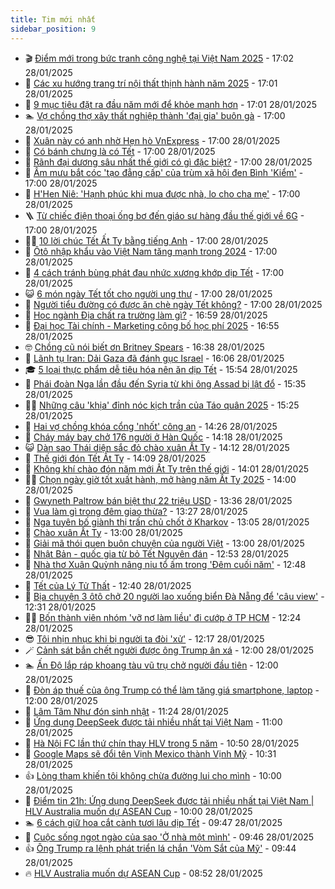 ```yaml
---
title: Tim mới nhất
sidebar_position: 9
---
```


<!-- vnexpress-tin-moi-nhat:START -->
- 🎬 [Điểm mới trong bức tranh công nghệ tại Việt Nam 2025](https://vnexpress.net/diem-moi-trong-buc-tranh-cong-nghe-tai-viet-nam-2025-4842554.html) - 17:02 28/01/2025
- 🐎 [​Các xu hướng trang trí nội thất thịnh hành năm 2025](https://vnexpress.net/cac-xu-huong-trang-tri-noi-that-thinh-hanh-nam-2025-4844079.html) - 17:01 28/01/2025
- 🦍 [9 mục tiêu đặt ra đầu năm mới để khỏe mạnh hơn](https://vnexpress.net/9-muc-tieu-dat-ra-dau-nam-moi-de-khoe-manh-hon-4838856.html) - 17:01 28/01/2025
- 🏊 [Vợ chồng thợ xây thất nghiệp thành &#39;đại gia&#39; buôn gà](https://vnexpress.net/vo-chong-tho-xay-that-nghiep-thanh-dai-gia-buon-ga-4843983.html) - 17:00 28/01/2025
- 🎊 [Xuân này có anh nhờ Hẹn hò VnExpress](https://vnexpress.net/xuan-nay-co-anh-nho-hen-ho-vnexpress-4843914.html) - 17:00 28/01/2025
- 🎃 [Có bánh chưng là có Tết](https://vnexpress.net/co-banh-chung-la-co-tet-4843877.html) - 17:00 28/01/2025
- 🧰 [Rãnh đại dương sâu nhất thế giới có gì đặc biệt?](https://vnexpress.net/ranh-dai-duong-sau-nhat-the-gioi-co-gi-dac-biet-4843711.html) - 17:00 28/01/2025
- 🔭 [Âm mưu bắt cóc &#39;tạo đẳng cấp&#39; của trùm xã hội đen Bình &#39;Kiểm&#39;](https://vnexpress.net/ke-hoach-bat-coc-tao-dang-cap-cua-trum-xa-hoi-den-binh-kiem-4842782.html) - 17:00 28/01/2025
- 🫶 [H&#39;Hen Niê: &#39;Hạnh phúc khi mua được nhà, lo cho cha mẹ&#39;](https://vnexpress.net/h-hen-nie-hanh-phuc-khi-mua-duoc-nha-lo-cho-cha-me-4842548.html) - 17:00 28/01/2025
- 🪜 [Từ chiếc điện thoại ống bơ đến giáo sư hàng đầu thế giới về 6G](https://vnexpress.net/tu-chiec-dien-thoai-ong-bo-den-giao-su-hang-dau-the-gioi-ve-6g-4840979.html) - 17:00 28/01/2025
- 👨‍🏫 [10 lời chúc Tết Ất Tỵ bằng tiếng Anh](https://vnexpress.net/10-loi-chuc-tet-at-ty-bang-tieng-anh-4844066.html) - 17:00 28/01/2025
- 🎊 [Ôtô nhập khẩu vào Việt Nam tăng mạnh trong 2024](https://vnexpress.net/oto-nhap-khau-vao-viet-nam-tang-manh-trong-2024-4844012.html) - 17:00 28/01/2025
- 🎊 [4 cách tránh bùng phát đau nhức xương khớp dịp Tết](https://vnexpress.net/4-cach-tranh-bung-phat-dau-nhuc-xuong-khop-dip-tet-4843478.html) - 17:00 28/01/2025
- 😺 [6 món ngày Tết tốt cho người ung thư](https://vnexpress.net/6-mon-ngay-tet-tot-cho-nguoi-ung-thu-4843353.html) - 17:00 28/01/2025
- 🐘 [Người tiểu đường có được ăn chè ngày Tết không?](https://vnexpress.net/nguoi-tieu-duong-co-duoc-an-che-ngay-tet-khong-4843061.html) - 17:00 28/01/2025
- 🌁 [Học ngành Địa chất ra trường làm gì?](https://vnexpress.net/hoc-nganh-dia-chat-ra-truong-lam-gi-4843549.html) - 16:59 28/01/2025
- 🐲 [Đại học Tài chính - Marketing công bố học phí 2025](https://vnexpress.net/hoc-phi-dai-hoc-tai-chinh-marketing-nam-2025-4844081.html) - 16:55 28/01/2025
- 🤓 [Chồng cũ nói biết ơn Britney Spears](https://vnexpress.net/chong-cu-noi-biet-on-britney-spears-4844019.html) - 16:38 28/01/2025
- 💪 [Lãnh tụ Iran: Dải Gaza đã đánh gục Israel](https://vnexpress.net/lanh-tu-iran-dai-gaza-da-danh-guc-israel-4844062.html) - 16:06 28/01/2025
- 🎓 [5 loại thực phẩm dễ tiêu hóa nên ăn dịp Tết](https://vnexpress.net/5-loai-thuc-pham-de-tieu-hoa-nen-an-dip-tet-4843880.html) - 15:54 28/01/2025
- 🫣 [Phái đoàn Nga lần đầu đến Syria từ khi ông Assad bị lật đổ](https://vnexpress.net/phai-doan-nga-lan-dau-den-syria-tu-khi-ong-assad-bi-lat-do-4844067.html) - 15:35 28/01/2025
- 🧑‍💻 [Những câu &#39;khịa&#39; đỉnh nóc kịch trần của Táo quân 2025](https://vnexpress.net/tao-quan-gap-nhau-cuoi-nam-2025-4844083.html) - 15:25 28/01/2025
- 🐲 [Hai vợ chồng khóa cổng &#39;nhốt&#39; công an](https://vnexpress.net/hai-vo-chong-khoa-cong-nhot-cong-an-4844071.html) - 14:26 28/01/2025
- 🌝 [Cháy máy bay chở 176 người ở Hàn Quốc](https://vnexpress.net/chay-may-bay-cho-176-nguoi-o-han-quoc-4844074.html) - 14:18 28/01/2025
- 😺 [Dàn sao Thái diện sắc đỏ chào xuân Ất Tỵ](https://vnexpress.net/dan-sao-thai-dien-sac-do-chao-xuan-at-ty-4844039.html) - 14:12 28/01/2025
- 🐎 [Thế giới đón Tết Ất Tỵ](https://vnexpress.net/the-gioi-don-tet-at-ty-4844070.html) - 14:09 28/01/2025
- 🎡 [Không khí chào đón năm mới Ất Tỵ trên thế giới](https://vnexpress.net/khong-khi-chao-don-nam-moi-at-ty-tren-the-gioi-4844058.html) - 14:01 28/01/2025
- 👨‍🏫 [Chọn ngày giờ tốt xuất hành, mở hàng năm Ất Tỵ 2025](https://vnexpress.net/chon-ngay-gio-tot-xuat-hanh-mo-hang-nam-at-ty-2025-4843355.html) - 14:00 28/01/2025
- 🦆 [Gwyneth Paltrow bán biệt thự 22 triệu USD](https://vnexpress.net/gwyneth-paltrow-ban-biet-thu-22-trieu-usd-4844059.html) - 13:36 28/01/2025
- 🚦 [Vua làm gì trong đêm giao thừa?](https://vnexpress.net/vua-lam-gi-trong-dem-giao-thua-4843275.html) - 13:27 28/01/2025
- 💫 [Nga tuyên bố giành thị trấn chủ chốt ở Kharkov](https://vnexpress.net/nga-tuyen-bo-gianh-thi-tran-chu-chot-o-kharkov-4844035.html) - 13:05 28/01/2025
- 🎉 [Chào xuân Ất Tỵ](https://vnexpress.net/chao-xuan-at-ty-2025-4844050.html) - 13:00 28/01/2025
- 🌋 [Giải mã thói quen buôn chuyện của người Việt](https://vnexpress.net/giai-ma-thoi-quen-buon-chuyen-cua-nguoi-viet-4843565.html) - 13:00 28/01/2025
- 🤖 [Nhật Bản - quốc gia từ bỏ Tết Nguyên đán](https://vnexpress.net/nhat-ban-quoc-gia-tu-bo-tet-nguyen-dan-4843683.html) - 12:53 28/01/2025
- 🦏 [Nhà thơ Xuân Quỳnh nâng niu tổ ấm trong &#39;Đêm cuối năm&#39;](https://vnexpress.net/nha-tho-xuan-quynh-nang-niu-to-am-trong-dem-cuoi-nam-4843998.html) - 12:48 28/01/2025
- 🦩 [Tết của Lý Tử Thất](https://vnexpress.net/tet-cua-ly-tu-that-4843919.html) - 12:40 28/01/2025
- 👺 [Bịa chuyện 3 ôtô chở 20 người lao xuống biển Đà Nẵng để &#39;câu view&#39;](https://vnexpress.net/bia-chuyen-3-oto-cho-20-nguoi-lao-xuong-bien-da-nang-de-cau-view-4843980.html) - 12:31 28/01/2025
- 🧑‍🏫 [Bốn thành viên nhóm &#39;vỡ nợ làm liều&#39; đi cướp ở TP HCM](https://vnexpress.net/bon-thanh-vien-nhom-vo-no-lam-lieu-di-cuop-o-tp-hcm-4844051.html) - 12:24 28/01/2025
- 😎 [Tôi nhịn nhục khi bị người ta đòi &#39;xử&#39;](https://vnexpress.net/toi-nhin-nhuc-khi-bi-nguoi-ta-doi-xu-4843955.html) - 12:17 28/01/2025
- 🪄 [Cảnh sát bắn chết người được ông Trump ân xá](https://vnexpress.net/canh-sat-ban-chet-nguoi-duoc-ong-trump-an-xa-4844046.html) - 12:00 28/01/2025
- 🏊 [Ấn Độ lắp ráp khoang tàu vũ trụ chở người đầu tiên](https://vnexpress.net/an-do-lap-rap-khoang-tau-vu-tru-cho-nguoi-dau-tien-4843997.html) - 12:00 28/01/2025
- 💃 [Đòn áp thuế của ông Trump có thể làm tăng giá smartphone, laptop](https://vnexpress.net/don-ap-thue-cua-ong-trump-co-the-lam-tang-gia-smartphone-laptop-4844018.html) - 12:00 28/01/2025
- 🦆 [Lâm Tâm Như đón sinh nhật](https://vnexpress.net/lam-tam-nhu-don-sinh-nhat-4844049.html) - 11:24 28/01/2025
- 🎊 [Ứng dụng DeepSeek được tải nhiều nhất tại Việt Nam](https://vnexpress.net/ung-dung-deepseek-duoc-tai-nhieu-nhat-tai-viet-nam-4844008.html) - 11:00 28/01/2025
- 👺 [Hà Nội FC lần thứ chín thay HLV trong 5 năm](https://vnexpress.net/ha-noi-fc-lan-thu-chin-thay-hlv-trong-5-nam-4844045.html) - 10:50 28/01/2025
- 🎡 [Google Maps sẽ đổi tên Vịnh Mexico thành Vịnh Mỹ](https://vnexpress.net/google-maps-se-doi-ten-vinh-mexico-thanh-vinh-my-4844028.html) - 10:31 28/01/2025
- 👍 [Lòng tham khiến tôi không chừa đường lui cho mình](https://vnexpress.net/long-tham-khien-toi-khong-chua-duong-lui-cho-minh-4843618.html) - 10:00 28/01/2025
- 🐎 [Điểm tin 21h: Ứng dụng DeepSeek được tải nhiều nhất tại Việt Nam | HLV Australia muốn dự ASEAN Cup](https://vnexpress.net/diem-tin-21h-ung-dung-deepseek-duoc-tai-nhieu-nhat-tai-viet-nam-hlv-australia-muon-du-asean-cup-4844036.html) - 10:00 28/01/2025
- 🏊 [6 cách giữ hoa cắt cành tươi lâu dịp Tết](https://vnexpress.net/6-cach-giu-hoa-cat-canh-tuoi-lau-dip-tet-4844024.html) - 09:47 28/01/2025
- 🦩 [Cuộc sống ngọt ngào của sao &#39;Ở nhà một mình&#39;](https://vnexpress.net/cuoc-song-ngot-ngao-cua-sao-o-nha-mot-minh-4844023.html) - 09:46 28/01/2025
- 👍 [Ông Trump ra lệnh phát triển lá chắn &#39;Vòm Sắt của Mỹ&#39;](https://vnexpress.net/ong-trump-ra-lenh-phat-trien-la-chan-vom-sat-cua-my-4844021.html) - 09:44 28/01/2025
- 🔥 [HLV Australia muốn dự ASEAN Cup](https://vnexpress.net/hlv-australia-muon-du-asean-cup-4844025.html) - 08:52 28/01/2025<!-- vnexpress-tin-moi-nhat:END -->
